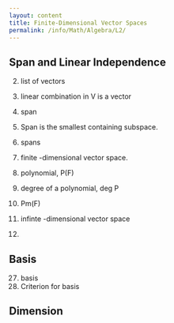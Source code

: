 ```yaml
---
layout: content
title: Finite-Dimensional Vector Spaces
permalink: /info/Math/Algebra/L2/
---
```

## Span and Linear Independence
2) list of vectors
3) linear combination in V is a vector
5) span
7) Span is the smallest containing subspace.
8) spans
10) finite -dimensional vector space.
11) polynomial, P(F)
12) degree of a polynomial, deg P

13) Pm(F)
14) infinte -dimensional vector space
15) 

## Basis
27) basis
29) Criterion for basis

## Dimension



